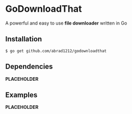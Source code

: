 # GoDownloadThat
A powerful and easy to use **file downloader** written in Go

## Installation
`$ go get github.com/abrad1212/godownloadthat`

## Dependencies
**PLACEHOLDER**

## Examples
**PLACEHOLDER**